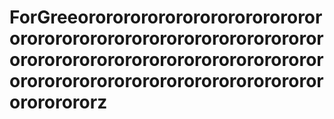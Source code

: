 # ForGreeorororororororororororororororororororororororororororororororororororororororororororororororororororororororororororororororororororororororororz